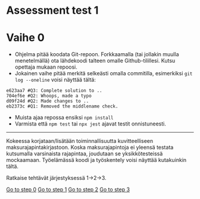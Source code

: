 # Assessment test 1

# Vaihe 0
- Ohjelma pitää koodata Git-repoon. Forkkaamalla (tai jollakin muulla menetelmällä) ota lähdekoodi talteen omalle Github-tilillesi. Kutsu opettaja mukaan repoosi.
- Jokainen vaihe pitää merkitä selkeästi omalla commitilla, esimerkiksi `git log --oneline` voisi näyttää tältä:

```
e623aa7 #Q3: Complete solution to ..
704ef6e #Q2: Whoops, made a typo
d09f24d #Q2: Made changes to ..
eb2373c #Q1: Removed the middlename check.
```

- Muista ajaa repossa ensiksi `npm install`
- Varmista että `npm test` tai `npx jest` ajavat testit onnistuneesti.

---

Kokeessa korjataan/lisätään toiminnallisuutta kuvitteelliseen maksurajapintakirjastoon. Koska maksurajapintoja ei yleensä testata kutsumalla varsinaista rajapintaa, joudutaan se yksikkötesteissä mockaamaan. Työelämässä koodi ja työskentely voisi näyttää kutakuinkin tältä.

Ratkaise tehtävät järjestyksessä 1→2→3. 

[Go to step 0](./ASSESSMENT.md)
[Go to step 1](./ASSESSMENT1.md)
[Go to step 2](./ASSESSMENT2.md)
[Go to step 3](./ASSESSMENT3.md)